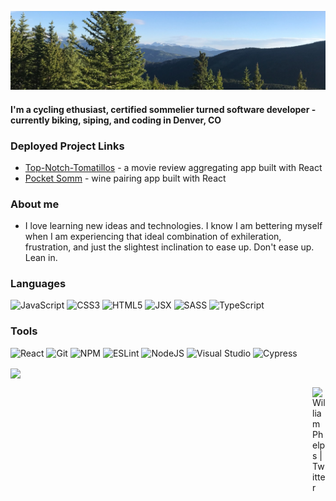 [![Header](https://github.com/williamphelps13/williamphelps13/blob/main/linkedin-background.jpeg "Header")](https://www.linkedin.com/in/williamjphelps/)

#### I'm a cycling ethusiast, certified sommelier turned software developer - currently biking, siping, and coding in Denver, CO

### Deployed Project Links
- [Top-Notch-Tomatillos](https://top-notch-tomatillos.surge.sh/) - a movie review aggregating app built with React
- [Pocket Somm](https://pocket-somm.surge.sh/) - wine pairing app built with React

### About me
- I love learning new ideas and technologies. I know I am bettering myself when I am experiencing that ideal combination of exhileration, frustration, and just the slightest inclination to ease up. Don't ease up. Lean in. 

### Languages
<img alt="JavaScript" src="https://img.shields.io/badge/javascript%20-%23323330.svg?&style=for-the-badge&logo=javascript&logoColor=%23F7DF1E"/>
<img alt="CSS3" src="https://img.shields.io/badge/css3%20-%231572B6.svg?&style=for-the-badge&logo=css3&logoColor=white"/>
<img alt="HTML5" src="https://img.shields.io/badge/html5%20-%23E34F26.svg?&style=for-the-badge&logo=html5&logoColor=white"/>
<img alt="JSX" src="https://img.shields.io/badge/JSX%20-%2320232a.svg?&style=for-the-badge&logo=react&logoColor=%2361DAFB"/>
<img alt="SASS" src="https://img.shields.io/badge/SASS%20-hotpink.svg?&style=for-the-badge&logo=SASS&logoColor=white"/>
<img alt="TypeScript" src="https://img.shields.io/badge/typescript%20-%23323330.svg?&style=for-the-badge&logo=typescript&logoColor=%blue"/>

### Tools
<img alt="React" src="https://img.shields.io/badge/react%20-%2320232a.svg?&style=for-the-badge&logo=react&logoColor=%2361DAFB"/>
<img alt="Git" src="https://img.shields.io/badge/git-%23F05033.svg?style=for-the-badge&logo=git&logoColor=white"/>
<img alt="NPM" src="https://img.shields.io/badge/NPM-%23000000.svg?style=for-the-badge&logo=npm&logoColor=white"/>
<img alt="ESLint" src="https://img.shields.io/badge/ESLint-4B3263?style=for-the-badge&logo=eslint&logoColor=white"/>
<img alt="NodeJS" src="https://img.shields.io/badge/node.js%20-%2343853D.svg?&style=for-the-badge&logo=node.js&logoColor=white"/>
<img alt="Visual Studio" src="https://img.shields.io/badge/Visual%20Studio-5C2D91.svg?style=for-the-badge&logo=visual-studio&logoColor=white"/>
<img alt="Cypress" src="https://img.shields.io/badge/-cypress-%23E5E5E5?style=for-the-badge&logo=cypress&logoColor=058a5e"/>  

<a href="https://github.com/williamphelps13/github-readme-stats"><img align="center" src="https://github-readme-stats.vercel.app/api/top-langs/?username=williamphelps13&layout=compact&theme=prussian&hide_border=true" /></a>

<a href="https://twitter.com/_williamphelps">
  <img align="right" alt="William Phelps | Twitter" width="21px" src="https://raw.githubusercontent.com/anuraghazra/anuraghazra/master/assets/twitter.svg" />
</a>
